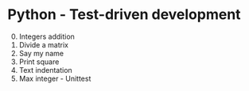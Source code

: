 # Python - Test-driven development

0. Integers addition
1. Divide a matrix
2. Say my name
3. Print square
4. Text indentation
5. Max integer - Unittest
